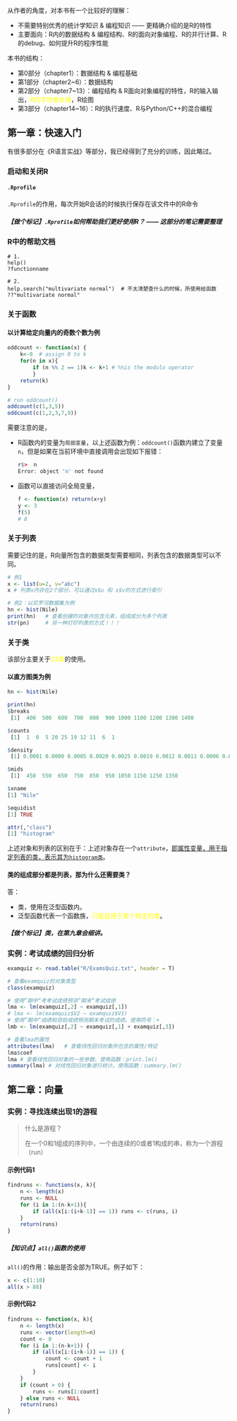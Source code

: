 从作者的角度，对本书有一个比较好的理解：

- 不需要特别优秀的统计学知识 & 编程知识 —— 更精确介绍的是R的特性
- 主要面向：R内的数据结构 & 编程结构、R的面向对象编程、R的并行计算、R的debug、如何提升R的程序性能

本书的结构：

- 第0部分（chapter1）：数据结构 & 编程基础
- 第1部分（chapter2~6）：数据结构
- 第2部分（chapter7~13）：编程结构 & R面向对象编程的特性，R的输入输出，<font color='yellow'>R的字符串处理</font>，R绘图
- 第3部分（chapter14~16）：R的执行速度、R与Python/C++的混合编程



## 第一章：快速入门

有很多部分在《R语言实战》等部分，我已经得到了充分的训练，因此略过。

### 启动和关闭R

#### `.Rprofile`

`.Rprofile`的作用，每次开始R会话的时候执行保存在该文件中的R命令

##### 【做个标记】`.Rprofile`如何帮助我们更好使用R？ —— 这部分的笔记需要整理

### R中的帮助文档

```shell
# 1.
help()
?functionname

# 2.
help.search("multivariate normal")  # 不太清楚查什么的时候，所使用给函数
??"multivariate normal"
```



### 关于函数

#### 以计算给定向量内的奇数个数为例

```R
oddcount <- function(x) {
    k<-0  # assign 0 to k
    for(n in x){
        if (n %% 2 == 1)k <- k+1 # %%is the modulo operator
        }
    return(k)
}

# run oddcount()
oddcount(c(1,3,5))
oddcount(c(1,2,3,7,9))
```

需要注意的是，

- R函数内的变量为`局部变量`，以上述函数为例：`oddcount()`函数内建立了变量`n`，但是如果在当前环境中直接调用会出现如下报错：

  ```R
  r$>  n
  Error: object 'n' not found
  ```

- 函数可以直接访问全局变量，

  ```R
  f <- function(x) return(x+y)
  y <- 3
  f(5)
  # 8
  ```



### 关于列表

需要记住的是，R向量所包含的数据类型需要相同，列表包含的数据类型可以不同。

```R
# 例1
x <- list(u=2, v="abc")
x # 列表x内存在2个部分，可以通过x$u 和 x$v的方式进行索引

# 例2：以尼罗河数据集为例
hn <- hist(Nile)
print(hn)   # 查看创建的对象内包含元素，组成成分为多个列表
str(pn)     # 另一种打印列表的方式！！！
```



### 关于类

该部分主要关于<font color='yellow'>S3类</font>的使用。

#### 以直方图类为例

```R
hn <- hist(Nile)

print(hn)
$breaks
 [1]  400  500  600  700  800  900 1000 1100 1200 1300 1400

$counts
 [1]  1  0  5 20 25 19 12 11  6  1

$density
 [1] 0.0001 0.0000 0.0005 0.0020 0.0025 0.0019 0.0012 0.0011 0.0006 0.0001

$mids
 [1]  450  550  650  750  850  950 1050 1150 1250 1350

$xname
[1] "Nile"

$equidist
[1] TRUE

attr(,"class")
[1] "histogram"
```

上述对象和列表的区别在于：上述对象存在一个`attribute`，<u>即属性变量，用于指定列表的类，表示其为`histogram类`</u>。

#### 类的组成部分都是列表，那为什么还需要类？

答：

- 类，使用在泛型函数内。
- 泛型函数代表一个函数族，<font color='yellow'>只能适用于某个特定的类</font>。

##### 【做个标记】类，在第九章会细讲。

### 实例：考试成绩的回归分析

```R
examquiz <- read.table("R/ExamsQuiz.txt", header = T)

# 查看examquiz的对象类型
class(examquiz)

# 使用”期中“考考试成绩预测”期末“考试成绩
lma <- lm(examquiz[,2] ~ examquiz[,1])
# lma <- lm(examquiz$V2 ~ examquiz$V1)
# 使用”期中“成绩和测验成绩预测期末考试的成绩。使用符号：+
lmb <- lm(examquiz[,2] ~ examquiz[,1] + examquiz[,3])

# 查看lma的属性
attributes(lma)   # 查看线性回归对象所包含的属性/特征
lma$coef
lma # 查看线性回归对象的一些参数。使用函数：print.lm()
summary(lma) # 对线性回归对象进行统计。使用函数：summary.lm()
```



## 第二章：向量

### 实例：寻找连续出现1的游程

> 什么是游程？
>
> 在一个0和1组成的序列中，一个由连续的0或者1构成的串，称为一个游程（run）

#### 示例代码1

```R
findruns <- functions(x, k){
    n <- length(x)
    runs <- NULL
    for (i in 1:(n-k+1)){
        if (all(x[i:(i+k-1)] == 1)) runs <- c(runs, i)
    }
    return(runs)
}
```

##### 【知识点】`all()`函数的使用

`all()`的作用：输出是否全部为TRUE。例子如下：

```R
x <- c(1:10)
all(x > 88)
```

#### 示例代码2

```R
findruns <- function(x, k){
    n <- length(x)
    runs <- vector(length=n)
    count <- 0
    for (i in 1:(n-k+1)) {
        if (all(x[i:(i+k-1)] == 1)) {
            count <- count + 1
            runs[count] <- i
        }
    }
    if (count > 0) {
        runs <- runs[1:count]
    } else runs <- NULL
    return(runs)
}
```

